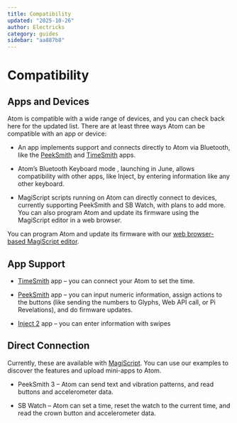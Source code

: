```yaml
---
title: Compatibility
updated: "2025-10-26"
author: Electricks
category: guides
sidebar: "aa887b8"
---
```


# Compatibility

## Apps and Devices

Atom is compatible with a wide range of devices, and you can check back here for the updated list. There are at least three ways Atom can be compatible with an app or device:

- An app implements support and connects directly to Atom via Bluetooth, like the [PeekSmith](https://electricks.info/docs/atom-remote/peeksmith/) and [TimeSmith](https://electricks.info/docs/atom-remote/timesmith/) apps.

- Atom’s Bluetooth Keyboard mode , launching in June, allows compatibility with other apps, like Inject, by entering information like any other keyboard.

- MagiScript scripts running on Atom can directly connect to devices, currently supporting PeekSmith and SB Watch, with plans to add more. You can also program Atom and update its firmware using the MagiScript editor in a web browser.

You can program Atom and update its firmware with our [web browser-based MagiScript editor](https://peeksmith.electricks.info/atom/).

## App Support

- [TimeSmith](https://electricks.info/docs/atom-remote/timesmith/) app – you can connect your Atom to set the time.

- [PeekSmith](https://electricks.info/docs/atom-remote/peeksmith/) app – you can input numeric information, assign actions to the buttons (like sending the numbers to Glyphs, Web API call, or Pi Revelations), and do firmware updates.

- [Inject 2](https://electricks.info/docs/atom-remote/inject-2/) app – you can enter information with swipes

## Direct Connection

Currently, these are available with [MagiScript](https://electricks.info/docs/magiscript/). You can use our examples to discover the features and upload mini-apps to Atom.

- PeekSmith 3 – Atom can send text and vibration patterns, and read buttons and accelerometer data.

- SB Watch – Atom can set a time, reset the watch to the current time, and read the crown button and accelerometer data.